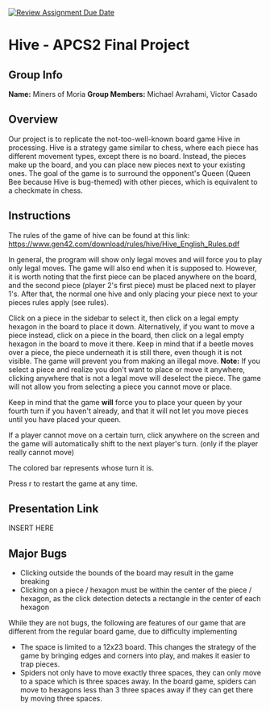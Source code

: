 [![Review Assignment Due Date](https://classroom.github.com/assets/deadline-readme-button-24ddc0f5d75046c5622901739e7c5dd533143b0c8e959d652212380cedb1ea36.svg)](https://classroom.github.com/a/syDSSnTt)
# Hive - APCS2 Final Project
## Group Info
**Name:** Miners of Moria
**Group Members:** Michael Avrahami, Victor Casado
## Overview
Our project is to replicate the not-too-well-known board game Hive in processing. Hive is a strategy game similar to chess, where each piece has different movement types, except there is no board. Instead, the pieces make up the board, and you can place new pieces next to your existing ones. The goal of the game is to surround the opponent's Queen (Queen Bee because Hive is bug-themed) with other pieces, which is equivalent to a checkmate in chess.
## Instructions
The rules of the game of hive can be found at this link: https://www.gen42.com/download/rules/hive/Hive_English_Rules.pdf

In general, the program will show only legal moves and will force you to play only legal moves. The game will also end when it is supposed to. However, it is worth noting that the first piece can be placed anywhere on the board, and the second piece (player 2's first piece) must be placed next to player 1's. After that, the normal one hive and only placing your piece next to your pieces rules apply (see rules).

Click on a piece in the sidebar to select it, then click on a legal empty hexagon in the board to place it down. Alternatively, if you want to move a piece instead, click on a piece in the board, then click on a legal empty hexagon in the board to move it there. Keep in mind that if a beetle moves over a piece, the piece underneath it is still there, even though it is not visible. The game will prevent you from making an illegal move. **Note:** If you select a piece and realize you don't want to place or move it anywhere, clicking anywhere that is not a legal move will deselect the piece. The game will not allow you from selecting a piece you cannot move or place.

Keep in mind that the game **will** force you to place your queen by your fourth turn if you haven't already, and that it will not let you move pieces until you have placed your queen.

If a player cannot move on a certain turn, click anywhere on the screen and the game will automatically shift to the next player's turn. (only if the player really cannot move)

The colored bar represents whose turn it is.

Press r to restart the game at any time.

## Presentation Link
INSERT HERE
## Major Bugs
+ Clicking outside the bounds of the board may result in the game breaking
+ Clicking on a piece / hexagon must be within the center of the piece / hexagon, as the click detection detects a rectangle in the center of each hexagon
  
While they are not bugs, the following are features of our game that are different from the regular board game, due to difficulty implementing
+ The space is limited to a 12x23 board. This changes the strategy of the game by bringing edges and corners into play, and makes it easier to trap pieces.
+ Spiders not only have to move exactly three spaces, they can only move to a space which is three spaces away. In the board game, spiders can move to hexagons less than 3 three spaces away if they can get there by moving three spaces.
